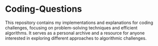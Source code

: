 # Coding-Questions
This repository contains my implementations and explanations for coding challenges, focusing on problem-solving techniques and efficient algorithms. It serves as a personal archive and a resource for anyone interested in exploring different approaches to algorithmic challenges.
